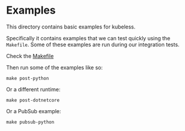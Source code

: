 # Examples

This directory contains basic examples for kubeless.

Specifically it contains examples that we can test quickly using the `Makefile`. Some of these examples are run during our integration tests.

Check the [Makefile](Makefile)

Then run some of the examples like so:

```
make post-python
```

Or a different runtime:

```
make post-dotnetcore
```

Or a PubSub example:

```
make pubsub-python
```
